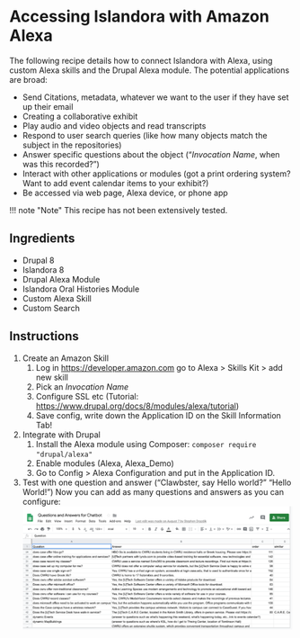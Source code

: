 # Accessing Islandora with Amazon Alexa

The following recipe details how to connect Islandora with Alexa, using custom Alexa skills and the Drupal Alexa module. The potential applications are broad:
- Send Citations, metadata, whatever we want to the user if they have set up their email
- Creating a collaborative exhibit
- Play audio and video objects and read transcripts
- Respond to user search queries (like how many objects match the subject in the repositories)
- Answer specific questions about the object (“_Invocation Name_, when was this recorded?”)
- Interact with other applications or modules (got a print ordering system? Want to add event calendar items to your exhibit?)
- Be accessed via web page, Alexa device, or phone app 

!!! note "Note"
    This recipe has not been extensively tested.

## Ingredients

- Drupal 8 
- Islandora 8
- Drupal Alexa Module
- Islandora Oral Histories Module
- Custom Alexa Skill
- Custom Search 

## Instructions

1. Create an Amazon Skill 
     1. Log in https://developer.amazon.com go to Alexa > Skills Kit > add new skill
     1. Pick an _Invocation Name_ 
     1. Configure SSL etc (Tutorial: https://www.drupal.org/docs/8/modules/alexa/tutorial) 
     1. Save config, write down the Application ID on the Skill Information Tab!
1. Integrate with Drupal
     1. Install the Alexa module using Composer:  `composer require "drupal/alexa"`
     1. Enable modules (Alexa, Alexa_Demo) 
     1. Go to Config > Alexa Configuration and put in the Application ID. 
1. Test with one question and answer (“Clawbster, say Hello world?” “Hello World!”) Now you can add as many questions and answers as you can configure:
![Screenshot of google form with questions and answers for chatbot](../../assets/recipe_alexa.png)
